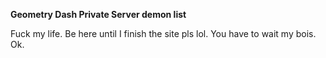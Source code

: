 <b>Geometry Dash Private Server demon list</b>

Fuck my life.
Be here until I finish the site pls lol.
You have to wait my bois.
Ok.
